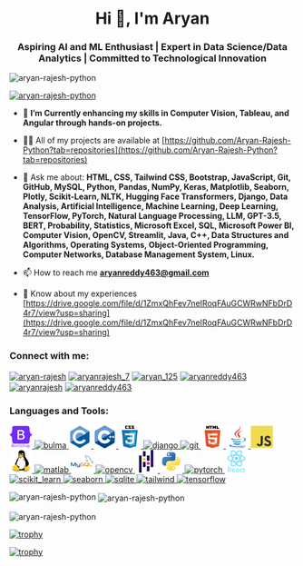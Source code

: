 <h1 align="center">Hi 👋, I'm Aryan</h1>
<h3 align="center">Aspiring AI and ML Enthusiast | Expert in Data Science/Data Analytics | Committed to Technological Innovation</h3>

<p align="left"> <img src="https://komarev.com/ghpvc/?username=aryan-rajesh-python&label=Profile%20views&color=0e75b6&style=flat" alt="aryan-rajesh-python" /> </p>

<p align="left"> <a href="https://github.com/ryo-ma/github-profile-trophy"><img src="https://github-profile-trophy.vercel.app/?username=aryan-rajesh-python" alt="aryan-rajesh-python" /></a> </p>

- 🌱 **I’m Currently enhancing my skills in Computer Vision, Tableau, and Angular through hands-on projects.**

- 👨‍💻 All of my projects are available at [https://github.com/Aryan-Rajesh-Python?tab=repositories](https://github.com/Aryan-Rajesh-Python?tab=repositories)

- 💬 Ask me about: **HTML, CSS, Tailwind CSS, Bootstrap, JavaScript, Git, GitHub, MySQL, Python, Pandas, NumPy, Keras, Matplotlib, Seaborn, Plotly, Scikit-Learn, NLTK, Hugging Face Transformers, Django, Data Analysis, Artificial Intelligence, Machine Learning, Deep Learning, TensorFlow, PyTorch, Natural Language Processing, LLM, GPT-3.5, BERT, Probability, Statistics, Microsoft Excel, SQL, Microsoft Power BI, Computer Vision, OpenCV, Streamlit, Java, C++, Data Structures and Algorithms, Operating Systems, Object-Oriented Programming, Computer Networks, Database Management System, Linux.**

- 📫 How to reach me **aryanreddy463@gmail.com**

- 📄 Know about my experiences [https://drive.google.com/file/d/1ZmxQhFev7neIRoqFAuGCWRwNFbDrD4r7/view?usp=sharing](https://drive.google.com/file/d/1ZmxQhFev7neIRoqFAuGCWRwNFbDrD4r7/view?usp=sharing)

<h3 align="left">Connect with me:</h3>
<p align="left">
<a href="https://linkedin.com/in/aryan-rajesh" target="blank"><img align="center" src="https://raw.githubusercontent.com/rahuldkjain/github-profile-readme-generator/master/src/images/icons/Social/linked-in-alt.svg" alt="aryan-rajesh" height="30" width="40" /></a>
<a href="https://instagram.com/aryanrajesh_7" target="blank"><img align="center" src="https://raw.githubusercontent.com/rahuldkjain/github-profile-readme-generator/master/src/images/icons/Social/instagram.svg" alt="aryanrajesh_7" height="30" width="40" /></a>
<a href="https://www.codechef.com/users/aryan_125" target="blank"><img align="center" src="https://cdn.jsdelivr.net/npm/simple-icons@3.1.0/icons/codechef.svg" alt="aryan_125" height="30" width="40" /></a>
<a href="https://www.hackerrank.com/aryanreddy463" target="blank"><img align="center" src="https://raw.githubusercontent.com/rahuldkjain/github-profile-readme-generator/master/src/images/icons/Social/hackerrank.svg" alt="aryanreddy463" height="30" width="40" /></a>
<a href="https://www.leetcode.com/aryanrajesh" target="blank"><img align="center" src="https://raw.githubusercontent.com/rahuldkjain/github-profile-readme-generator/master/src/images/icons/Social/leet-code.svg" alt="aryanrajesh" height="30" width="40" /></a>
<a href="https://auth.geeksforgeeks.org/user/aryanreddy463" target="blank"><img align="center" src="https://raw.githubusercontent.com/rahuldkjain/github-profile-readme-generator/master/src/images/icons/Social/geeks-for-geeks.svg" alt="aryanreddy463" height="30" width="40" /></a>
</p>

<h3 align="left">Languages and Tools:</h3>
<p align="left"> <a href="https://getbootstrap.com" target="_blank" rel="noreferrer"> <img src="https://raw.githubusercontent.com/devicons/devicon/master/icons/bootstrap/bootstrap-plain-wordmark.svg" alt="bootstrap" width="40" height="40"/> </a> <a href="https://bulma.io/" target="_blank" rel="noreferrer"> <img src="https://raw.githubusercontent.com/gilbarbara/logos/804dc257b59e144eaca5bc6ffd16949752c6f789/logos/bulma.svg" alt="bulma" width="40" height="40"/> </a> <a href="https://www.cprogramming.com/" target="_blank" rel="noreferrer"> <img src="https://raw.githubusercontent.com/devicons/devicon/master/icons/c/c-original.svg" alt="c" width="40" height="40"/> </a> <a href="https://www.w3schools.com/cpp/" target="_blank" rel="noreferrer"> <img src="https://raw.githubusercontent.com/devicons/devicon/master/icons/cplusplus/cplusplus-original.svg" alt="cplusplus" width="40" height="40"/> </a> <a href="https://www.w3schools.com/css/" target="_blank" rel="noreferrer"> <img src="https://raw.githubusercontent.com/devicons/devicon/master/icons/css3/css3-original-wordmark.svg" alt="css3" width="40" height="40"/> </a> <a href="https://www.djangoproject.com/" target="_blank" rel="noreferrer"> <img src="https://cdn.worldvectorlogo.com/logos/django.svg" alt="django" width="40" height="40"/> </a> <a href="https://git-scm.com/" target="_blank" rel="noreferrer"> <img src="https://www.vectorlogo.zone/logos/git-scm/git-scm-icon.svg" alt="git" width="40" height="40"/> </a> <a href="https://www.w3.org/html/" target="_blank" rel="noreferrer"> <img src="https://raw.githubusercontent.com/devicons/devicon/master/icons/html5/html5-original-wordmark.svg" alt="html5" width="40" height="40"/> </a> <a href="https://www.java.com" target="_blank" rel="noreferrer"> <img src="https://raw.githubusercontent.com/devicons/devicon/master/icons/java/java-original.svg" alt="java" width="40" height="40"/> </a> <a href="https://developer.mozilla.org/en-US/docs/Web/JavaScript" target="_blank" rel="noreferrer"> <img src="https://raw.githubusercontent.com/devicons/devicon/master/icons/javascript/javascript-original.svg" alt="javascript" width="40" height="40"/> </a> <a href="https://www.linux.org/" target="_blank" rel="noreferrer"> <img src="https://raw.githubusercontent.com/devicons/devicon/master/icons/linux/linux-original.svg" alt="linux" width="40" height="40"/> </a> <a href="https://www.mathworks.com/" target="_blank" rel="noreferrer"> <img src="https://upload.wikimedia.org/wikipedia/commons/2/21/Matlab_Logo.png" alt="matlab" width="40" height="40"/> </a> <a href="https://www.mysql.com/" target="_blank" rel="noreferrer"> <img src="https://raw.githubusercontent.com/devicons/devicon/master/icons/mysql/mysql-original-wordmark.svg" alt="mysql" width="40" height="40"/> </a> <a href="https://opencv.org/" target="_blank" rel="noreferrer"> <img src="https://www.vectorlogo.zone/logos/opencv/opencv-icon.svg" alt="opencv" width="40" height="40"/> </a> <a href="https://pandas.pydata.org/" target="_blank" rel="noreferrer"> <img src="https://raw.githubusercontent.com/devicons/devicon/2ae2a900d2f041da66e950e4d48052658d850630/icons/pandas/pandas-original.svg" alt="pandas" width="40" height="40"/> </a> <a href="https://www.python.org" target="_blank" rel="noreferrer"> <img src="https://raw.githubusercontent.com/devicons/devicon/master/icons/python/python-original.svg" alt="python" width="40" height="40"/> </a> <a href="https://pytorch.org/" target="_blank" rel="noreferrer"> <img src="https://www.vectorlogo.zone/logos/pytorch/pytorch-icon.svg" alt="pytorch" width="40" height="40"/> </a> <a href="https://reactjs.org/" target="_blank" rel="noreferrer"> <img src="https://raw.githubusercontent.com/devicons/devicon/master/icons/react/react-original-wordmark.svg" alt="react" width="40" height="40"/> </a> <a href="https://scikit-learn.org/" target="_blank" rel="noreferrer"> <img src="https://upload.wikimedia.org/wikipedia/commons/0/05/Scikit_learn_logo_small.svg" alt="scikit_learn" width="40" height="40"/> </a> <a href="https://seaborn.pydata.org/" target="_blank" rel="noreferrer"> <img src="https://seaborn.pydata.org/_images/logo-mark-lightbg.svg" alt="seaborn" width="40" height="40"/> </a> <a href="https://www.sqlite.org/" target="_blank" rel="noreferrer"> <img src="https://www.vectorlogo.zone/logos/sqlite/sqlite-icon.svg" alt="sqlite" width="40" height="40"/> </a> <a href="https://tailwindcss.com/" target="_blank" rel="noreferrer"> <img src="https://www.vectorlogo.zone/logos/tailwindcss/tailwindcss-icon.svg" alt="tailwind" width="40" height="40"/> </a> <a href="https://www.tensorflow.org" target="_blank" rel="noreferrer"> <img src="https://www.vectorlogo.zone/logos/tensorflow/tensorflow-icon.svg" alt="tensorflow" width="40" height="40"/> </a> </p>

<p><img align="left" src="https://github-readme-stats.vercel.app/api/top-langs?username=aryan-rajesh-python&show_icons=true&locale=en&layout=compact" alt="aryan-rajesh-python" /></p>

<p>&nbsp;<img align="center" src="https://github-readme-stats.vercel.app/api?username=aryan-rajesh-python&show_icons=true&locale=en" alt="aryan-rajesh-python" /></p>

<p><img align="center" src="https://github-readme-streak-stats.herokuapp.com/?user=aryan-rajesh-python&" alt="aryan-rajesh-python" /></p>

[![trophy](https://github-profile-trophy.vercel.app/?username=Aryan-Rajesh-Python)](https://github.com/ryo-ma/github-profile-trophy)

[![trophy](https://github-profile-trophy.vercel.app/?username=Aryan-Rajesh-Python)](https://github.com/ryo-ma/github-profile-trophy)
